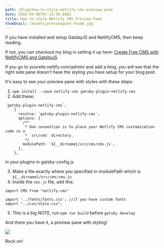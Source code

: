 ```yaml
---
path: /blog/how-to-style-netlify-cms-preview-pane
date: 2019-03-05T07:25:30.848Z
title: How to style Netlify CMS Preview Pane
thumbnail: /assets/previewpane-thumb.jpg
---
```

If you have installed and setup GatsbyJS and NetlifyCMS, then keep reading.

If not, you can checkout my blog in setting it up here: 
[Create Free CMS with NetlifyCMS and GatsbyJS](https://faithmorante.netlify.com/blog/how-to-create-free-cms-with-netlify-cms-and-gatsby)

If you go to yoursite.netlify.com/admin/ and add a blog, you will see that the right side pane doesn't have the styling you have setup for your blog post. 

It's easy to see your preview pane with styles with these steps:

1. `npm install --save netlify-cms gatsby-plugin-netlify-cms`
2. Add these: 


```
`gatsby-plugin-netlify-cms`,
    {
      resolve: `gatsby-plugin-netlify-cms`,
      options: {
        /**
         * One convention is to place your Netlify CMS customization code in a
         * `src/cms` directory.
         */
        modulePath: `${__dirname}/src/cms/cms.js`,
      },
    },
```

in your plugins in gatsby-config.js

3. Make a file exactly where you specified in modulePath which is `${__dirname}/src/cms/cms.js`
4. Inside the `cms.js` file, add this:


```
import CMS from "netlify-cms"

import '../fonts/fonts.css'; //if you have custom fonts
import "../css/style.css";
```

5. This is a big NOTE, run `npm run build` before `gatsby develop`

And there you have it, a preview pane with styling!

![](/assets/previewpane.png)

Rock on!
